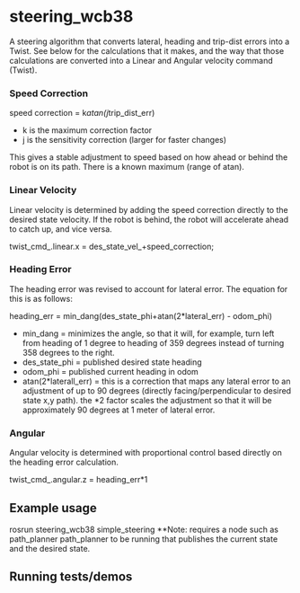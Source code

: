 # steering_wcb38

A steering algorithm that converts lateral, heading and trip-dist errors into 
  a Twist. See below for the calculations that it makes, and the way that those calculations are converted into a Linear and Angular velocity command (Twist).


### Speed Correction

speed correction = k*atan(j*trip_dist_err)
 - k is the maximum correction factor
 - j is the sensitivity correction (larger for faster changes)
 
 This gives a stable adjustment to speed based on how ahead or behind the robot
  is on its path. There is a known maximum (range of atan).

### Linear Velocity

Linear velocity is determined by adding the speed correction directly to the desired state velocity. If the robot is behind, the robot will accelerate ahead to catch up, and vice versa.

twist_cmd_.linear.x = des_state_vel_+speed_correction;


### Heading Error

The heading error was revised to account for lateral error. The equation for this is as follows:

heading_err = min_dang(des_state_phi+atan(2*lateral_err) - odom_phi)

 - min_dang = minimizes the angle, so that it will, for example, turn left from heading of 1 degree to heading of 359 degrees instead of turning 358 degrees to the right.
 - des_state_phi = published desired state heading
 - odom_phi = published current heading in odom
 - atan(2*laterall_err) = this is a correction that maps any lateral error to an adjustment of up to 90 degrees (directly facing/perpendicular to desired state x,y path). the *2 factor scales the adjustment so that it will be approximately 90 degrees at 1 meter of lateral error.

### Angular

Angular velocity is determined with proportional control based directly on the heading error calculation.

twist_cmd_.angular.z = heading_err*1

 

## Example usage

  rosrun steering_wcb38 simple_steering
  **Note: requires a node such as path_planner path_planner to be running that publishes the current state and the desired state.

## Running tests/demos
